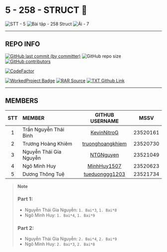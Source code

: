 # 5 - 258 - STRUCT 🫠

![STT - 5](https://img.shields.io/badge/STT-5-EDB7ED?style=for-the-badge)
![Bài tập - 258 Struct](https://img.shields.io/badge/b%C3%A0i_t%E1%BA%ADp-258_struct-8DDFCB?style=for-the-badge)
![Ải - 7](https://img.shields.io/badge/%E1%BA%A3i-7-ECEE81?style=for-the-badge)

---

## REPO INFO

[![GitHub last commit (by committer)](https://img.shields.io/github/last-commit/NMLT-NTTMK-K18/5-258-struct?style=for-the-badge&color=CAEDFF)](../../../commits/main)
![GitHub repo size](https://img.shields.io/github/repo-size/NMLT-NTTMK-K18/5-258-struct?style=for-the-badge&color=D8B4F8)
[![GitHub contributors](https://img.shields.io/github/contributors/NMLT-NTTMK-K18/5-258-struct?style=for-the-badge&color=FBF0B2)](../../../graphs/contributors)

[![CodeFactor](https://www.codefactor.io/repository/github/nmlt-nttmk-k18/5-258-struct/badge)](https://www.codefactor.io/repository/github/nmlt-nttmk-k18/5-258-struct)

[![WorkedProject Badge](https://img.shields.io/badge/progress-230%20%2F%20258-82A0D8?style=for-the-badge)](./UnworkedProject.md)
[![RAR Source](https://img.shields.io/badge/rar_source-download-FF8080?style=for-the-badge)](../../../releases/download/RAR/23520161_23520730_23520623_23521049_23521734_BT05.rar/)
[![TXT Github Link](https://img.shields.io/badge/txt_github_link-download-8CB369?style=for-the-badge)](../../../releases/download/RAR/23520161_23520730_23520623_23521049_23521734_BT05.txt/)

---

## MEMBERS

| **STT** | **MEMBER**             |                   **GITHUB USERNAME**                   | **MSSV** |
| :-----: | :--------------------- | :-----------------------------------------------------: | -------- |
|    1    | Trần Nguyễn Thái Bình  |      [KevinNitroG](https://github.com/KevinNitroG)      | 23520161 |
|    2    | Trương Hoàng Khiêm     | [truonghoangkhiem](https://github.com/truonghoangkhiem) | 23520730 |
|    3    | Nguyễn Thái Gia Nguyễn |        [NTGNguyen](https://github.com/NTGNguyen)        | 23521049 |
|    4    | Ngô Minh Huy           |      [MinhHuy1507](https://github.com/MinhHuy1507)      | 23520623 |
|    5    | Dương Thông Tuệ        |   [tueduonggg1203](https://github.com/tueduonggg1203)   | 23521734 |

> **Note**
>
> ### Part 1:
>
> -   Nguyễn Thái Gia Nguyễn: `1. Bai*3`, `1. Bai*8`
> -   Ngô Minh Huy: `1. Bai*4`, `1. Bai*9`
>
> ### Part 2:
>
> -   Nguyễn Thái Gia Nguyễn: `2. Bai*4`, `2. Bai*9`
> -   Ngô Minh Huy: `2. Bai*3`, `2. Bai*8`
